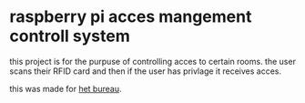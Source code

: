 # raspberry pi acces mangement controll system

this project is for the purpuse of controlling acces to certain rooms. the user scans their RFID card and then if the user has privlage it receives acces.

this was made for [het bureau](https://www.het-bureau.com/).

